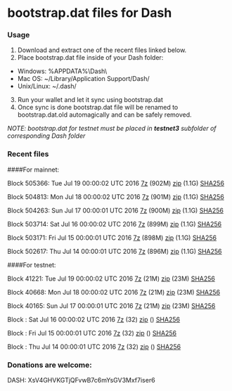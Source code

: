# bootstrap.dat files for Dash

### Usage

1. Download and extract one of the recent files linked below.
2. Place bootstrap.dat file inside of your Dash folder:
 - Windows: %APPDATA%\Dash\
 - Mac OS: ~/Library/Application Support/Dash/
 - Unix/Linux: ~/.dash/
3. Run your wallet and let it sync using bootstrap.dat
4. Once sync is done bootstrap.dat file will be renamed to bootstrap.dat.old automagically and can be safely removed.

_NOTE: bootstrap.dat for testnet must be placed in **testnet3** subfolder of corresponding Dash folder_

### Recent files

####For mainnet:

Block 505366: Tue Jul 19 00:00:02 UTC 2016 [7z](https://transfer.sh/IpyQo/bootstrap.dat.20160719.7z) (902M) [zip](https://transfer.sh/LVw9Z/bootstrap.dat.20160719.zip) (1.1G) [SHA256](https://transfer.sh/cd8Gi/sha256.txt)

Block 504813: Mon Jul 18 00:00:02 UTC 2016 [7z](https://transfer.sh/G6GTj/bootstrap.dat.20160718.7z) (901M) [zip](https://transfer.sh/146ehw/bootstrap.dat.20160718.zip) (1.1G) [SHA256](https://transfer.sh/S3GlI/sha256.txt)

Block 504263: Sun Jul 17 00:00:01 UTC 2016 [7z](https://transfer.sh/15WGDk/bootstrap.dat.20160717.7z) (900M) [zip](https://transfer.sh/93FBf/bootstrap.dat.20160717.zip) (1.1G) [SHA256](https://transfer.sh/rcqAA/sha256.txt)

Block 503714: Sat Jul 16 00:00:02 UTC 2016 [7z](https://transfer.sh/1Oymj/bootstrap.dat.20160716.7z) (899M) [zip](https://transfer.sh/ZjVGD/bootstrap.dat.20160716.zip) (1.1G) [SHA256](https://transfer.sh/6Mx78/sha256.txt)

Block 503171: Fri Jul 15 00:00:01 UTC 2016 [7z](https://transfer.sh/NhYUa/bootstrap.dat.20160715.7z) (898M) [zip](https://transfer.sh/VbBlQ/bootstrap.dat.20160715.zip) (1.1G) [SHA256](https://transfer.sh/9FRzW/sha256.txt)

Block 502617: Thu Jul 14 00:00:01 UTC 2016 [7z](https://transfer.sh/84jid/bootstrap.dat.20160714.7z) (896M) [zip](https://transfer.sh/R9vVZ/bootstrap.dat.20160714.zip) (1.1G) [SHA256](https://transfer.sh/jBXjf/sha256.txt)

####For testnet:

Block 41221: Tue Jul 19 00:00:02 UTC 2016 [7z](https://transfer.sh/fBqjq/bootstrap.dat.20160719.7z) (21M) [zip](https://transfer.sh/lYAw0/bootstrap.dat.20160719.zip) (23M) [SHA256](https://transfer.sh/sf9bM/sha256.txt)

Block 40668: Mon Jul 18 00:00:02 UTC 2016 [7z](https://transfer.sh/MuKUI/bootstrap.dat.20160718.7z) (21M) [zip](https://transfer.sh/y8myU/bootstrap.dat.20160718.zip) (23M) [SHA256](https://transfer.sh/dlCRX/sha256.txt)

Block 40165: Sun Jul 17 00:00:01 UTC 2016 [7z](https://transfer.sh/Yruka/bootstrap.dat.20160717.7z) (21M) [zip](https://transfer.sh/ha0uV/bootstrap.dat.20160717.zip) (23M) [SHA256](https://transfer.sh/NUE6x/sha256.txt)

Block : Sat Jul 16 00:00:02 UTC 2016 [7z](https://transfer.sh/h0Jxx/bootstrap.dat.20160716.7z) (32) [zip]() () [SHA256](https://transfer.sh/Wi17q/sha256.txt)

Block : Fri Jul 15 00:00:01 UTC 2016 [7z](https://transfer.sh/14VG0m/bootstrap.dat.20160715.7z) (32) [zip]() () [SHA256](https://transfer.sh/alEMc/sha256.txt)

Block : Thu Jul 14 00:00:01 UTC 2016 [7z](https://transfer.sh/4FuGS/bootstrap.dat.20160714.7z) (32) [zip]() () [SHA256](https://transfer.sh/iD1g1/sha256.txt)

### Donations are welcome:

DASH: XsV4GHVKGTjQFvwB7c6mYsGV3Mxf7iser6
